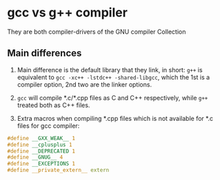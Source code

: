 # gcc vs g++ compiler

They are both compiler-drivers of the GNU compiler Collection

## Main differences

1. Main difference is the default library that they link, in short:
`g++` is equivalent to `gcc -xc++ -lstdc++ -shared-libgcc`, which the 1st is a compiler option, 2nd two are the linker options.

2. `gcc` will compile \*.c/\*.cpp files as C and C++ respectively, while `g++` treated both as C++ files. 

3. Extra macros when compiling *.cpp files which is not available for \*.c files for gcc compiler:
```c++
#define __GXX_WEAK__ 1
#define __cplusplus 1
#define __DEPRECATED 1
#define __GNUG__ 4
#define __EXCEPTIONS 1
#define __private_extern__ extern
```